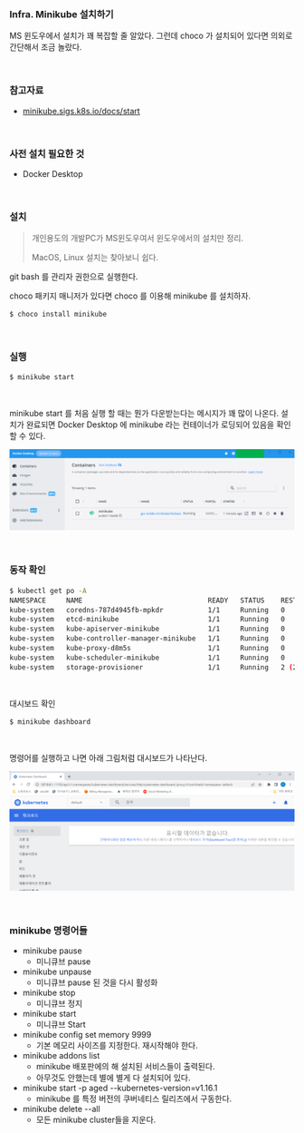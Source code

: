 ### Infra. Minikube 설치하기

MS 윈도우에서 설치가 꽤 복잡할 줄 알았다. 그런데 choco 가 설치되어 있다면 의외로 간단해서 조금 놀랐다.<br>

<br>



### 참고자료

- [minikube.sigs.k8s.io/docs/start](https://minikube.sigs.k8s.io/docs/start/)



<br>



### 사전 설치 필요한 것

- Docker Desktop

<br>



### 설치

> 개인용도의 개발PC가 MS윈도우여서 윈도우에서의 설치만 정리.
>
> MacOS, Linux 설치는 찾아보니 쉽다.



git bash 를 관리자 권한으로 실행한다.

choco 패키지 매니저가 있다면 choco 를 이용해 minikube 를 설치하자.

```bash
$ choco install minikube
```

<br>



### 실행

```bash
$ minikube start
```

<br>



minikube start 를 처음 실행 할 때는 뭔가 다운받는다는 메시지가 꽤 많이 나온다. 설치가 완료되면 Docker Desktop 에 minikube 라는 컨테이너가 로딩되어 있음을 확인할 수 있다.

![](./img/install-minikube/1.png)

<br>



### 동작 확인

```bash
$ kubectl get po -A
NAMESPACE     NAME                               READY   STATUS    RESTARTS      AGE
kube-system   coredns-787d4945fb-mpkdr           1/1     Running   0             28m
kube-system   etcd-minikube                      1/1     Running   0             28m
kube-system   kube-apiserver-minikube            1/1     Running   0             28m
kube-system   kube-controller-manager-minikube   1/1     Running   0             28m
kube-system   kube-proxy-d8m5s                   1/1     Running   0             28m
kube-system   kube-scheduler-minikube            1/1     Running   0             28m
kube-system   storage-provisioner                1/1     Running   2 (28m ago)   28m

```

<br>



대시보드 확인

```bash
$ minikube dashboard
```

<br>



명령어를 실행하고 나면 아래 그림처럼 대시보드가 나타난다.

![](./img/install-minikube/2.png)

<br>



### minikube 명령어들

- minikube pause
  - 미니큐브 pause
- minikube unpause
  - 미니큐브 pause 된 것을 다시 활성화
- minikube stop
  - 미니큐브 정지
- minikube start
  - 미니큐브 Start
- minikube config set memory 9999
  - 기본 메모리 사이즈를 지정한다. 재시작해야 한다.
- minikube addons list
  - minikube 배포판에의 해 설치된 서비스들이 출력된다.
  - 아무것도 안했는데 별에 별게 다 설치되어 있다.
- minikube start -p aged --kubernetes-version=v1.16.1
  - minikube 를 특정 버전의 쿠버네티스 릴리즈에서 구동한다.
- minikube delete --all
  - 모든 minikube cluster들을 지운다.

